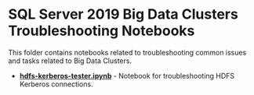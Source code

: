 # SQL Server 2019 Big Data Clusters Troubleshooting Notebooks
This folder contains notebooks related to troubleshooting common issues and tasks related to Big Data Clusters.

* **[hdfs-kerberos-tester.ipynb](https://github.com/microsoft/sql-server-samples/blob/master/samples/manage/hdfs-kerberos-tester/hdfs-kerberos-tester.ipynb)** - Notebook for troubleshooting HDFS Kerberos connections.
